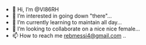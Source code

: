 - 👋 Hi, I’m @VI86RH
- 👀 I’m interested in going down "there"...
- 🌱 I’m currently learning to maintain all day...
- 💞️ I’m looking to collaborate on a nice nice female...
- 📫 How to reach me rebmessi4@gmail.com
..

<!---
VI86RH/VI86RH is a ✨ special ✨ repository because its `README.md` (this file) appears on your GitHub profile.
You can click the Preview link to take a look at your changes.
--->

